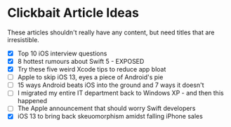 # Clickbait Article Ideas

These articles shouldn't really have any content, but need titles that are irresistible.

- [x] Top 10 iOS interview questions
- [x] 8 hottest rumours about Swift 5 - EXPOSED
- [x] Try these five weird Xcode tips to reduce app bloat
- [ ] Apple to skip iOS 13, eyes a piece of Android's pie
- [ ] 15 ways Android beats iOS into the ground and 7 ways it doesn't
- [ ] I migrated my entire IT department back to Windows XP - and then this happened
- [ ] The Apple announcement that should worry Swift developers
- [x] iOS 13 to bring back skeuomorphism amidst falling iPhone sales
